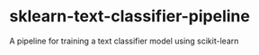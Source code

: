 # sklearn-text-classifier-pipeline
A pipeline for training a text classifier model using scikit-learn

